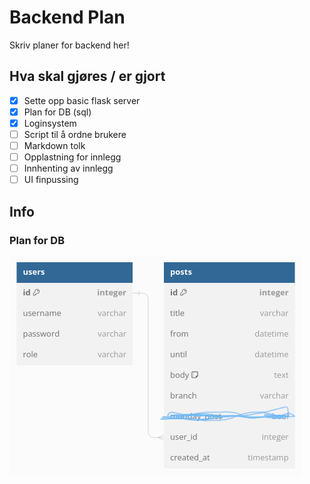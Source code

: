 # Backend Plan

Skriv planer for backend her!

## Hva skal gjøres / er gjort

- [x] Sette opp basic flask server
- [x] Plan for DB (sql)
- [x] Loginsystem
- [ ] Script til å ordne brukere
- [ ] Markdown tolk
- [ ] Opplastning for innlegg
- [ ] Innhenting av innlegg
- [ ] UI finpussing

## Info

### Plan for DB
![db](./drafts/db.png)
